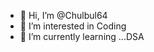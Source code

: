 - 👋 Hi, I’m @Chulbul64
- 👀 I’m interested in Coding  
- 🌱 I’m currently learning ...DSA


<!---
Chulbul64/Chulbul64 is a ✨ special ✨ repository because its `README.md` (this file) appears on your GitHub profile.
You can click the Preview link to take a look at your changes.
--->

